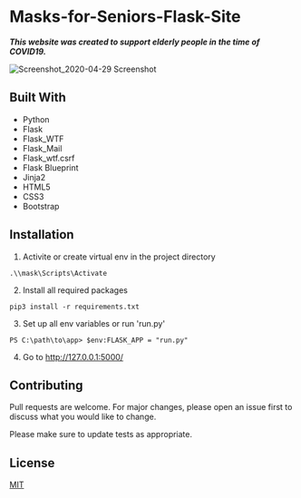 <h1> Masks-for-Seniors-Flask-Site </h1>

 ***This website was created to support elderly people in the time of COVID19.***

![Screenshot_2020-04-29 Screenshot](https://user-images.githubusercontent.com/60942490/80635364-b31a8600-8a53-11ea-90c1-198cce119484.png)

## Built With
* Python
* Flask
* Flask_WTF
* Flask_Mail
* Flask_wtf.csrf
* Flask Blueprint
* Jinja2
* HTML5
* CSS3
* Bootstrap

## Installation

1. Activite or create virtual env in the project directory
```
.\\mask\Scripts\Activate
```
2. Install all required packages

```
pip3 install -r requirements.txt
```


3. Set up all env variables  or run 'run.py'

```
PS C:\path\to\app> $env:FLASK_APP = "run.py"

```
4. Go to http://127.0.0.1:5000/



## Contributing
Pull requests are welcome. For major changes, please open an issue first to discuss what you would like to change.

Please make sure to update tests as appropriate.

## License
[MIT](https://choosealicense.com/licenses/mit/)
